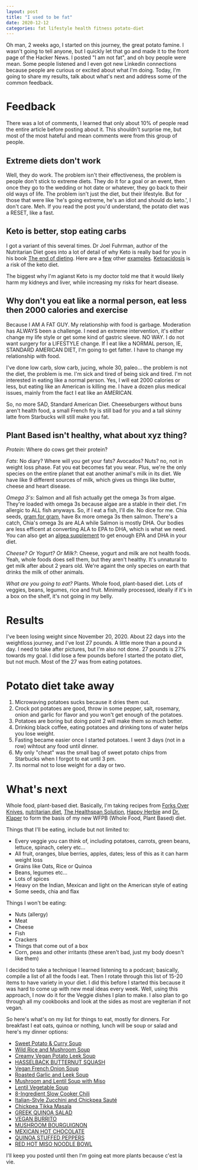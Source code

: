 ```yaml
---
layout: post
title: "I used to be fat"
date: 2020-12-12
categories: fat lifestyle health fitness potato-diet
---
```


Oh man, 2 weeks ago, I started on this journey, the great potato famine. I wasn't going to tell anyone, but I quickly let that go and made it to the front page of the Hacker News. I posted "I am not fat", and oh boy people were mean. Some people listened and I even got new Linkedin connections because people are curious or excited about what I'm doing. Today, I'm going to share my results, talk about what's next and address some of the common feedback. 

# Feedback 

There was a lot of comments, I learned that only about 10% of people read the entire article before posting about it. This shouldn't surprise me, but most of the most hateful and mean comments were from this group of people. 

## Extreme diets don't work

Well, they do work. The problem isn't their effectiveness, the problem is people don't stick to extreme diets. They do it for a goal or an event, then once they go to the wedding or hot date or whatever, they go back to their old ways of life. The problem isn't just the diet, but their lifestyle. But for those that were like 'he's going extreme, he's an idiot and should do keto.', I don't care. Meh. If you read the post you'd understand, the potato diet was a RESET, like a fast. 

## Keto is better, stop eating carbs

I got a variant of this several times. Dr Joel Fuhrman, author of the Nutritarian Diet goes into a lot of detail of why Keto is really bad for you in his book [The end of dieting](https://www.amazon.com/End-Dieting-How-Live-Life/dp/0062249339). Here are a [few](https://www.mayoclinic.org/healthy-lifestyle/weight-loss/in-depth/low-carb-diet/art-20045831) other [examples](https://www.drfuhrman.com/elearning/blog/124/why-a-nutritarian-diet-is-superior-to-the-ketogenic-diet-in-the-fight-against-cancer). [Ketoacidosis](https://www.health.com/weight-loss/keto-diet-side-effects) is a risk of the keto diet. 

The biggest why I'm agianst Keto is my doctor told me that it would likely harm my kidneys and liver, while increasing my risks for heart disease. 

## Why don't you eat like a normal person, eat less then 2000 calories and exercise

Because I AM A FAT GUY. My relationship with food is garbage. Moderation has ALWAYS been a challenge. I need an extreme intervention, it's either change my life style or get some kind of gastric sleeve. NO WAY. I do not want surgery for a LIFESTYLE change. If I eat like a NORMAL person, IE, STANDARD AMERICAN DIET, I'm going to get fatter. I have to change my relationship with food. 

I've done low carb, slow carb, jucing, whole 30, paleo... the problem is not the diet, the problem is me. I'm sick and tired of being sick and tired. I'm not interested in eating like a normal person. Yes, I will eat 2000 calories or less, but eating like an American is killing me. I have a dozen plus medical issues, mainly from the fact I eat like an AMERICAN. 

So, no more SAD, Standard American Diet. Cheeseburgers without buns aren't health food, a small French fry is still bad for you and a tall skinny latte from Starbucks will still make you fat. 

## Plant Based isn't healthy, what about xyz thing? 

*Protein*: Where do cows get their protein?

*Fats*: No diary? Where will you get your fats? Avocados? Nuts? no, not in weight loss phase. Fat you eat becomes fat you wear. Plus, we're the only species on the entire planet that eat another animal's milk in its diet. We have like 9 different sources of milk, which gives us things like butter, cheese and heart disease. 

*Omega 3's*: Salmon and all fish actually get the omega 3s from algae. They're loaded with omega 3s because algae are a stable in their diet. I'm allergic to ALL fish anyways. So, if I eat a fish, I'll die. No dice for me. Chia seeds, [gram for gram](https://juicedr.org/chia-seeds-fish-oil-better-source-omega-3/), have 8x more omega 3s then salmon. There's a catch, Chia's omega 3s are ALA while Salmon is mostly DHA. Our bodies are less efficent at converting ALA to EPA to DHA, which is what we need. You can also get an [algea supplement](https://www.healthline.com/nutrition/algae-oil#nutrition) to get enough EPA and DHA in your diet. 

*Cheese? Or Yogurt? Or Milk?*: Cheese, yogurt and milk are not health foods. Yeah, whole foods does sell them, but they aren't healthy. It's unnatural to get milk after about 2 years old. We're againt the only species on earth that drinks the milk of other animals. 

*What are you going to eat?* Plants. Whole food, plant-based diet. Lots of veggies, beans, legumes, rice and fruit. Minimally processed, ideally if it's in a box on the shelf, it's not going in my belly. 

# Results

I've been losing weight since November 20, 2020. About 22 days into the weightloss journey, and I've lost 27 pounds. A little more than a pound a day. I need to take after pictures, but I'm also not done. 27 pounds is 27% towards my goal. I did lose a few pounds before I started the potato diet, but not much. Most of the 27 was from eating potatoes. 

# Potato diet take away

1. Microwaving potatoes sucks because it dries them out. 
2. Crock pot potatoes are good, throw in some pepper, salt, rosemary, onion and garlic for flavor and you won't get enough of the potatoes. 
3. Potatoes are boring but doing point 2 will make them so much better. 
4. Drinking black coffee, eating potatoes and drinking tons of water helps you lose weight.
5. Fasting became easier once I started potatoes. I went 3 days (not in a row) wihtout any food until dinner. 
6. My only "cheat" was the small bag of sweet potato chips from Starbucks when I forgot to eat until 3 pm. 
7. Its normal not to lose weight for a day or two. 

# What's next 

Whole food, plant-based diet. Basically, I'm taking recipes from [Forks Over Knives](https://www.forksoverknives.com/how-tos/plant-based-primer-beginners-guide-starting-plant-based-diet/), [nutritarian diet](https://www.drfuhrman.com/get-started/quick-start), [The Healthspan Solution](https://healthspansolution.com), [Happy Herbie](https://happyherbivore.com) and [Dr. Klaper](https://www.doctorklaper.com/about) to form the basis of my new WFPB (Whole Food, Plant Based) diet. 

Things that I'll be eating, include but not limited to: 

* Every veggie you can think of, including potatoes, carrots, green beans, lettuce, spinach, celery etc... 
* All fruit, oranges, blue berries, apples, dates; less of this as it can harm weight loss
* Grains like Oats, Rice or Quinoa
* Beans, legumes etc...
* Lots of spices
* Heavy on the Indian, Mexican and light on the American style of eating 
* Some seeds, chia and flax

Things I won't be eating: 
* Nuts (allergy)
* Meat
* Cheese
* Fish
* Crackers
* Things that come out of a box
* Corn, peas and other irritants (these aren't bad, just my body doesn't like them)

I decided to take a technique I learned listening to a podcast; basically, compile a list of all the foods I eat. Then I rotate through this list of 15-20 items to have variety in your diet. I did this before I started this because it was hard to come up with new meal ideas every week. Well, using this approach, I now do it for the Veggie dishes I plan to make. I also plan to go through all my cookbooks and look at the sides as most are vegiterian if not vegan. 

So here's what's on my list for things to eat, mostly for dinners. For breakfast I eat oats, quinoa or nothing, lunch will be soup or salad and here's my dinner options: 

* [Sweet Potato & Curry Soup](https://minimalistbaker.com/sweet-potato-coconut-curry-soup/)
* [Wild Rice and Mushroom Soup](https://www.straightupfood.com/blog/2020/10/05/wild-rice-mushroom-soup/)
* [Creamy Vegan Potato Leek Soup](https://veganhuggs.com/creamy-vegan-potato-leek-soup/)
* [HASSELBACK BUTTERNUT SQUASH](https://www.mykitchenlove.com/hasselback-butternut-squash/)
* [Vegan French Onion Soup](https://veganhuggs.com/vegan-french-onion-soup/)
* [Roasted Garlic and Leek Soup](http://laurencariscooks.com/roasted-garlic-leek-soup/)
* [Mushroom and Lentil Soup with Miso](http://laurencariscooks.com/mushroom-lentil-soup-miso/)
* [Lentil Vegetable Soup](https://www.forksoverknives.com/recipes/vegan-soups-stews/lentil-vegetable-soup/)
* [8-Ingredient Slow Cooker Chili](https://www.forksoverknives.com/recipes/vegan-soups-stews/8-ingredient-slow-cooker-chili/)
* [Italian-Style Zucchini and Chickpea Sauté](https://www.forksoverknives.com/recipes/vegan-salads-sides/zucchini-and-chickpea-saute/)
* [Chickpea Tikka Masala](https://simple-veganista.com/chickpea-tikka-masala/)
* [GREEK QUINOA SALAD](https://simple-veganista.com/greek-chickpea-quinoa-salad/)
* [VEGAN BURRITO](https://simple-veganista.com/vegan-burrito/#tasty-recipes-38209)
* [MUSHROOM BOURGUIGNON](https://simple-veganista.com/mushroom-bourguignon_10/)
* [MEXICAN HOT CHOCOLATE](https://simple-veganista.com/mexican-hot-chocolate/)
* [QUINOA STUFFED PEPPERS](https://simple-veganista.com/quinoa-stuffed-bell-peppers/)
* [RED HOT MISO NOODLE BOWL](https://simple-veganista.com/red-hot-miso-noodle-bow/)

I'll keep you posted until then I'm going eat more plants because c'est la vie. 